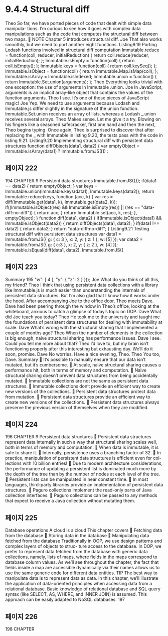 # 9.4.4 Structural diff

Theo So far, we have ported pieces of code that dealt with simple data manipula-
tions. I’m curious to see how it goes with complex data manipulations such as
the code that computes the structural diff between two maps.
 NOTE Chapter 5 introduces structural diff.
Joe That also works smoothly, but we need to port another eight functions.
Listing9.19 Porting Lodash functions involved in structural diff computation
Immutable.reduce = function(coll, reducer, initialReduction) {
return coll.reduce(reducer, initialReduction);
};
Immutable.isEmpty = function(coll) {
return coll.isEmpty();
};
Immutable.keys = function(coll) {
return coll.keySeq();
};
Immutable.isObject = function(coll) {
return Immutable.Map.isMap(coll);
};
Immutable.isArray = Immutable.isIndexed;
Immutable.union = function() {
return Immutable.Set.union(arguments);
};
Theo Everything looks trivial with one exception: the use of arguments in Immutable
.union.
Joe In JavaScript, arguments is an implicit array-like object that contains the values
of the function arguments.
Theo I see. It’s one of those pieces of JavaScript magic!
Joe Yep. We need to use arguments because Lodash and Immutable.js differ slightly
in the signature of the union function. Immutable.Set.union receives an array
of lists, whereas a Lodash _.union receives several arrays.
Theo Makes sense. Let me give it a try.
Blowing on his fingers like a seasoned safecracker, first one hand and then the next, Theo
begins typing. Once again, Theo is surprised to discover that after replacing the _ with
Immutable in listing 9.20, the tests pass with the code in listing 9.21.
Listing9.20 Implementing structural diff with persistent data structures
function diffObjects(data1, data2) {
var emptyObject = Immutable.isArray(data1) ?
Immutable.fromJS([]) :

## 페이지 222

194 CHAPTER 9 Persistent data structures
Immutable.fromJS({});
if(data1 == data2) {
return emptyObject;
}
var keys = Immutable.union(Immutable.keys(data1), Immutable.keys(data2));
return Immutable.reduce(keys,
function (acc, k) {
var res = diff(Immutable.get(data1, k),
Immutable.get(data2, k));
if((Immutable.isObject(res) && Immutable.isEmpty(res)) ||
(res == "data-diff:no-diff")) {
return acc;
}
return Immutable.set(acc, k, res);
},
emptyObject);
}
function diff(data1, data2) {
if(Immutable.isObject(data1) && Immutable.isObject(data2)) {
return diffObjects(data1, data2);
}
if(data1 !== data2) {
return data2;
}
return "data-diff:no-diff";
}
Listing9.21 Testing structural diff with persistent data structures
var data1 = Immutable.fromJS({
g: {
c: 3
},
x: 2,
y: {
z: 1
},
w: [5]
});
var data2 = Immutable.fromJS({
g: {
c:3
},
x: 2,
y: {
z: 2
},
w: [4]
});
Immutable.isEqual(diff(data1, data2),
Immutable.fromJS({

## 페이지 223

Summary 195
"w": [
4
],
"y": {
"z": 2
}
}));
Joe What do you think of all this, my friend?
Theo I think that using persistent data collections with a library like Immutable.js is
much easier than understanding the internals of persistent data structures. But
I’m also glad that I know how it works under the hood.
After accompanying Joe to the office door, Theo meets Dave. Dave had been peering
through the window in Theo’s office, looking at the whiteboard, anxious to catch a glimpse
of today’s topic on DOP.
Dave What did Joe teach you today?
Theo He took me to the university and taught me the foundations of persistent data
structures for dealing with immutability at scale.
Dave What’s wrong with the structural sharing that I implemented a couple of
months ago?
Theo When the number of elements in the collection is big enough, naive structural
sharing has performance issues.
Dave I see. Could you tell me more about that?
Theo I’d love to, but my brain isn’t functioning properly after this interesting but
exhausting day. We’ll do it soon, promise.
Dave No worries. Have a nice evening, Theo.
Theo You too, Dave.
Summary
 It’s possible to manually ensure that our data isn’t mutated, but it’s cumbersome.
 At scale, naive structural sharing causes a performance hit, both in terms of
memory and computation.
 Naive structural sharing doesn’t prevent data structures from being accidentally
mutated.
 Immutable collections are not the same as persistent data structures.
 Immutable collections don’t provide an efficient way to create new versions of
the collections.
 Persistent data structures protect data from mutation.
 Persistent data structures provide an efficient way to create new versions of the
collections.
 Persistent data structures always preserve the previous version of themselves when
they are modified.

## 페이지 224

196 CHAPTER 9 Persistent data structures
 Persistent data structures represent data internally in such a way that structural
sharing scales well, both in terms of memory and computation.
 When data is immutable, it is safe to share it.
 Internally, persistence uses a branching factor of 32.
 In practice, manipulation of persistent data structures is efficient even for col-
lections with 10 billion entries!
 Due to modern architecture considerations, the performance of updating a
persistent list is dominated much more by the depth of the tree than by the
number of nodes at each level of the tree.
 Persistent lists can be manipulated in near constant time.
 In most languages, third-party libraries provide an implementation of persistent
data structures.
 Paguro collections implement the read-only parts of Java collection interfaces.
 Paguro collections can be passed to any methods that expect to receive a Java
collection without mutating them.

## 페이지 225

Database operations
A cloud is a cloud
This chapter covers
 Fetching data from the database
 Storing data in the database
 Manipulating data fetched from the database
Traditionally in OOP, we use design patterns and complex layers of objects to struc-
ture access to the database. In DOP, we prefer to represent data fetched from the
database with generic data collections, namely, lists of maps, where fields in the
maps correspond to database column values. As we’ll see throughout the chapter,
the fact that fields inside a map are accessible dynamically via their names allows us
to use the same generic code for different data entities.
TIP The best way to manipulate data is to represent data as data.
In this chapter, we’ll illustrate the application of data-oriented principles when
accessing data from a relational database. Basic knowledge of relational database
and SQL query syntax (like SELECT, AS, WHERE, and INNER JOIN) is assumed. This
approach can be easily adapted to NoSQL databases.
197

## 페이지 226

198 CHAPTER